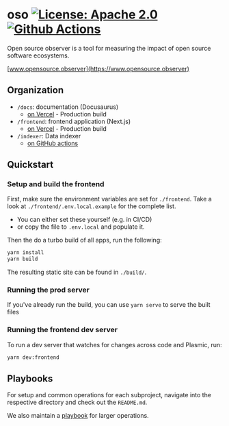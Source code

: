 # oso [![License: Apache 2.0][license-badge]][license] [![Github Actions][gha-badge]][gha]

[license]: https://opensource.org/license/apache-2-0/
[license-badge]: https://img.shields.io/badge/License-Apache2.0-blue.svg
[gha]: https://github.com/hypercerts-org/oso/actions/workflows/ci-default.yml
[gha-badge]: https://github.com/hypercerts-org/oso/actions/workflows/ci-default.yml/badge.svg

Open source observer is a tool for measuring the impact of open source software ecosystems.

[www.opensource.observer](https://www.opensource.observer)

## Organization

- `/docs`: documentation (Docusaurus)
  - [on Vercel](https://www.opensource.observer/docs) - Production build
- `/frontend`: frontend application (Next.js)
  - [on Vercel](https://www.opensource.observer) - Production build
- `/indexer`: Data indexer
  - [on GitHub actions](https://github.com/hypercerts-org/oso/actions/workflows/indexer-autocrawl.yml)

## Quickstart

### Setup and build the frontend

First, make sure the environment variables are set for `./frontend`.
Take a look at `./frontend/.env.local.example` for the complete list.

- You can either set these yourself (e.g. in CI/CD)
- or copy the file to `.env.local` and populate it.

Then the do a turbo build of all apps, run the following:

```bash
yarn install
yarn build
```

The resulting static site can be found in `./build/`.

### Running the prod server

If you've already run the build, you can use `yarn serve` to serve the built files

### Running the frontend dev server

To run a dev server that watches for changes across code and Plasmic, run:

```bash
yarn dev:frontend
```

## Playbooks

For setup and common operations for each subproject, navigate into the respective directory and check out the `README.md`.

We also maintain a [playbook](https://hypercerts.org/docs/devops) for larger operations.
